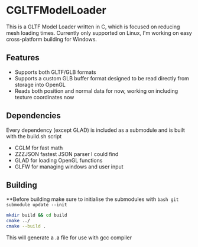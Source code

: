 # CGLTFModelLoader
This is a GLTF Model Loader written in C, which is focused on reducing mesh loading times.
Currently only supported on Linux, I'm working on easy cross-platform building for Windows.

## Features
- Supports both GLTF/GLB formats
- Supports a custom GLB buffer format designed to be read directly from storage into OpenGL
- Reads both position and normal data for now, working on including texture coordinates now

## Dependencies
Every dependency (except GLAD) is included as a submodule and is built with the build.sh script
- CGLM for fast math
- ZZZJSON fastest JSON parser I could find
- GLAD for loading OpenGL functions
- GLFW for managing windows and user input

## Building
**Before building make sure to initialise the submodules with ```bash git submodule update --init```
```bash
mkdir build && cd build
cmake ../
cmake --build .
```
This will generate a .a file for use with gcc compiler

